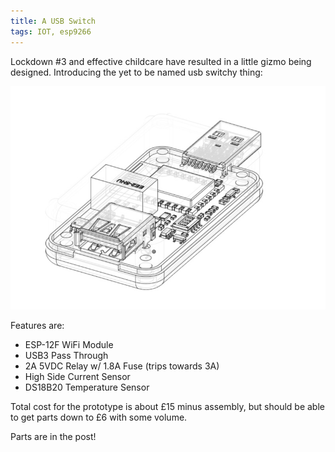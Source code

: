 ```yaml
---
title: A USB Switch
tags: IOT, esp9266
---
```


Lockdown #3 and effective childcare have resulted in a little gizmo being designed. Introducing the yet to be named usb switchy thing:

![USB Switch](/assets/images/jan21/1.jpg)

Features are:

* ESP-12F WiFi Module
* USB3 Pass Through
* 2A 5VDC Relay w/ 1.8A Fuse (trips towards 3A)
* High Side Current Sensor
* DS18B20 Temperature Sensor

Total cost for the prototype is about £15 minus assembly, but should be able to get parts down to £6 with some volume.

Parts are in the post!
